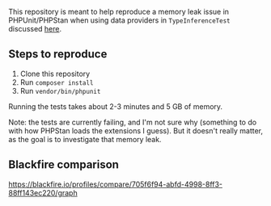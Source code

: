 This repository is meant to help reproduce a memory leak issue in PHPUnit/PHPStan when using data providers in
`TypeInferenceTest` discussed [here](https://github.com/phpstan/phpstan/discussions/9914).

## Steps to reproduce

1. Clone this repository
2. Run `composer install`
3. Run `vendor/bin/phpunit`

Running the tests takes about 2-3 minutes and 5 GB of memory.

Note: the tests are currently failing, and I'm not sure why (something to do with how PHPStan loads the extensions I guess).
But it doesn't really matter, as the goal is to investigate that memory leak.

## Blackfire comparison

https://blackfire.io/profiles/compare/705f6f94-abfd-4998-8ff3-88ff143ec220/graph

